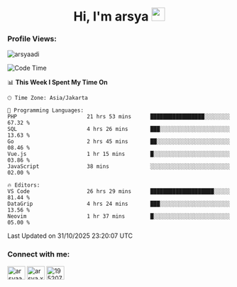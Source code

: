 <h1 align="center">Hi, I'm arsya 
  <img src="https://media.giphy.com/media/hvRJCLFzcasrR4ia7z/giphy.gif" width="30px"/>
</h1>

<p align="left"> <h3>Profile Views:</h3> <img src="https://komarev.com/ghpvc/?username=arsyaadi&label=Profile%20views&color=0e75b6&style=flat" alt="arsyaadi" /> </p>

<!--START_SECTION:waka-->
![Code Time](http://img.shields.io/badge/Code%20Time-4%2C657%20hrs%2053%20mins-blue)

📊 **This Week I Spent My Time On** 

```text
🕑︎ Time Zone: Asia/Jakarta

💬 Programming Languages: 
PHP                      21 hrs 53 mins      █████████████████░░░░░░░░   67.32 % 
SQL                      4 hrs 26 mins       ███░░░░░░░░░░░░░░░░░░░░░░   13.63 % 
Go                       2 hrs 45 mins       ██░░░░░░░░░░░░░░░░░░░░░░░   08.46 % 
Vue.js                   1 hr 15 mins        █░░░░░░░░░░░░░░░░░░░░░░░░   03.86 % 
JavaScript               38 mins             ░░░░░░░░░░░░░░░░░░░░░░░░░   02.00 % 

🔥 Editors: 
VS Code                  26 hrs 29 mins      ████████████████████░░░░░   81.44 % 
DataGrip                 4 hrs 24 mins       ███░░░░░░░░░░░░░░░░░░░░░░   13.56 % 
Neovim                   1 hr 37 mins        █░░░░░░░░░░░░░░░░░░░░░░░░   05.00 % 
```


 Last Updated on 31/10/2025 23:20:07 UTC
<!--END_SECTION:waka-->

<!-- - 📫 How to reach me **itsme@arsyaadi.software** -->


<h3 align="left">Connect with me:</h3>
<p align="left">
<a href="https://linkedin.com/in/arsyaadi" target="blank"><img align="center" src="https://raw.githubusercontent.com/rahuldkjain/github-profile-readme-generator/master/src/images/icons/Social/linked-in-alt.svg" alt="arsyaadi" height="30" width="40" /></a>
<a href="https://fb.com/arsya.xkz" target="blank"><img align="center" src="https://raw.githubusercontent.com/rahuldkjain/github-profile-readme-generator/master/src/images/icons/Social/facebook.svg" alt="arsya.xkz" height="30" width="40" /></a>
<a href="https://stackoverflow.com/users/19520749" target="blank"><img align="center" src="https://raw.githubusercontent.com/rahuldkjain/github-profile-readme-generator/master/src/images/icons/Social/stack-overflow.svg" alt="19520749" height="30" width="40" /></a>
</p>
